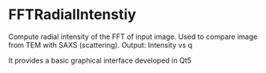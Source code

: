 # FFTRadialIntenstiy
Compute radial intensity of the FFT of input image. Used to compare image from TEM with SAXS (scattering). Output: Intensity vs q

It provides a basic graphical interface developed in Qt5

